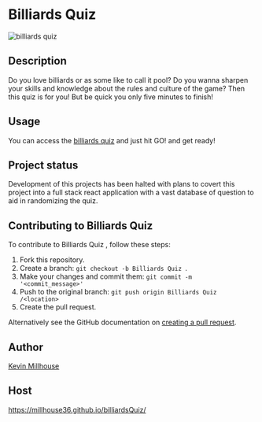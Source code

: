 
# Billiards Quiz 
![billiards quiz](https://user-images.githubusercontent.com/37388720/119420882-61324700-bccb-11eb-81d3-829745d795df.png)

## Description
Do you love billiards or as some like to call it pool? Do you wanna sharpen your skills and knowledge about the rules and culture of the game? Then this quiz is for you! But be quick you only five minutes to finish! 
 
## Usage 
You can access the [billiards quiz](https://millhouse36.github.io/billiardsQuiz/) and just hit GO! and get ready!

## Project status
Development of this projects has been halted with plans to covert this project into a full stack react application with a vast database of question to aid in randomizing the quiz. 

## Contributing to Billiards Quiz 
<!--- If your README is long or you have some specific process or steps you want contributors to follow, consider creating a separate CONTRIBUTING.md file--->
To contribute to Billiards Quiz , follow these steps:

1. Fork this repository.
2. Create a branch: `git checkout -b Billiards Quiz `.
3. Make your changes and commit them: `git commit -m '<commit_message>'`
4. Push to the original branch: `git push origin Billiards Quiz /<location>`
5. Create the pull request.

Alternatively see the GitHub documentation on [creating a pull request](https://help.github.com/en/github/collaborating-with-issues-and-pull-requests/creating-a-pull-request).


## Author 
[Kevin Millhouse](https://github.com/MIllhouse36)
## Host
https://millhouse36.github.io/billiardsQuiz/
